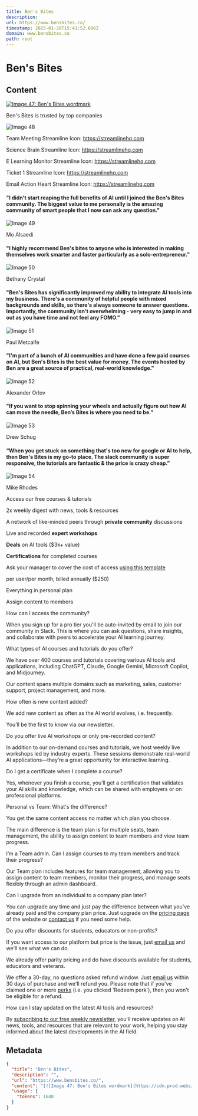 ```yaml
---
title: Ben's Bites
description: 
url: https://www.bensbites.co/
timestamp: 2025-01-20T15:41:52.686Z
domain: www.bensbites.co
path: root
---
```


# Ben's Bites



## Content

[![Image 47: Ben's Bites wordmark](https://cdn.prod.website-files.com/66eeb65ad4ad4f1defa1e8f0/671147fd51504ebf148e4e90_bens-bites-wordmark.png)](https://bensbites.com/)

Ben's Bites is trusted by top companies

![Image 48](https://cdn.prod.website-files.com/66eeb65ad4ad4f1defa1e8f0/6789732cb59d9def9fb75fc1_Frame%2011168.avif)

Team Meeting Streamline Icon: https://streamlinehq.com

Science Brain Streamline Icon: https://streamlinehq.com

E Learning Monitor Streamline Icon: https://streamlinehq.com

Ticket 1 Streamline Icon: https://streamlinehq.com

Email Action Heart Streamline Icon: https://streamlinehq.com

#### "I didn't start reaping the full benefits of AI until I joined the Ben's Bites community. The biggest value to me personally is the amazing community of smart people that I now can ask any question."

![Image 49](https://cdn.prod.website-files.com/66eeb65ad4ad4f1defa1e8f0/671147ff51504ebf148e4f5d_Slack%20Image%20512x512%20(2).avif)

Mo Alsaedi

#### "I highly recommend Ben's bites to anyone who is interested in making themselves work smarter and faster particularly as a solo-entrepreneur."

![Image 50](https://cdn.prod.website-files.com/66eeb65ad4ad4f1defa1e8f0/671147fe51504ebf148e4eb8_Bethany%20Crystal%20profile.avif)

Bethany Crystal

#### "Ben's Bites has significantly improved my ability to integrate AI tools into my business. There's a community of helpful people with mixed backgrounds and skills, so there's always someone to answer questions. Importantly, the community isn't overwhelming - very easy to jump in and out as you have time and not feel any FOMO."

![Image 51](https://cdn.prod.website-files.com/66eeb65ad4ad4f1defa1e8f0/671147fe51504ebf148e4ecc_Slack%20Avatar.avif)

Paul Metcalfe

#### "I'm part of a bunch of AI communities and have done a few paid courses on AI, but Ben's Bites is the best value for money. The events hosted by Ben are a great source of practical, real-world knowledge."

![Image 52](https://cdn.prod.website-files.com/66eeb65ad4ad4f1defa1e8f0/671147ff51504ebf148e4fb6_Slack%20Avatar%20(2).avif)

Alexander Orlov

#### "If you want to stop spinning your wheels and actually figure out how AI can move the needle, Ben’s Bites is where you need to be."

![Image 53](https://cdn.prod.website-files.com/66eeb65ad4ad4f1defa1e8f0/671147ff51504ebf148e4f99_Drew%20Schug%20profile.avif)

Drew Schug

#### “When you get stuck on something that's too new for google or AI to help, then Ben's Bites is my go-to place. The slack community is super responsive, the tutorials are fantastic & the price is crazy cheap.”

![Image 54](https://cdn.prod.website-files.com/66eeb65ad4ad4f1defa1e8f0/671147ff51504ebf148e4f1f_Slack%20Avatar%20(1).avif)

Mike Rhodes

Access our free courses & tutorials

2x weekly digest with news, tools & resources

A network of like-minded peers through **private community** discussions

Live and recorded **expert workshops**

**Deals** on AI tools ($3k+ value)

**Certifications** for completed courses

Ask your manager to cover the cost of access [using this template](https://docs.google.com/document/d/1V1xFJN4C8638v_uAROogLziW1KzpH0Wc0qviJVepiUw/edit?usp=sharing)

per user/per month, billed annually ($250)

Everything in personal plan

Assign content to members

How can I access the community?

When you sign up for a pro tier you'll be auto-invited by email to join our community in Slack. This is where you can ask questions, share insights, and collaborate with peers to accelerate your AI learning journey.

What types of AI courses and tutorials do you offer?

We have over 400 courses and tutorials covering various AI tools and applications, including ChatGPT, Claude, Google Gemini, Microsoft Copilot, and Midjourney.

Our content spans multiple domains such as marketing, sales, customer support, project management, and more.

How often is new content added?

We add new content as often as the AI world evolves, i.e. frequently.

You’ll be the first to know via our newsletter.

Do you offer live AI workshops or only pre-recorded content?

In addition to our on-demand courses and tutorials, we host weekly live workshops led by industry experts. These sessions demonstrate real-world AI applications—they’re a great opportunity for interactive learning.

Do I get a certificate when I complete a course?

Yes, whenever you finish a course, you’ll get a certification that validates your AI skills and knowledge, which can be shared with employers or on professional platforms.

Personal vs Team: What's the difference?

You get the same content access no matter which plan you choose.

The main difference is the team plan is for multiple seats, team management, the ability to assign content to team members and view team progress.

I’m a Team admin. Can I assign courses to my team members and track their progress?

Our Team plan includes features for team management, allowing you to assign content to team members, monitor their progress, and manage seats flexibly through an admin dashboard.

Can I upgrade from an individual to a company plan later?

You can upgrade any time and just pay the difference between what you've already paid and the company plan price. Just upgrade on the [pricing page](https://bensbites.com/pricing) of the website or [contact us](mailto:team@bensbites.com?subject=Upgrade%20my%20account) if you need some help.

Do you offer discounts for students, educators or non-profits?

If you want access to our platform but price is the issue, just [email us](mailto:team@bensbites.co?subject=do%20you%20have%20a%20discount%20available%3F) and we'll see what we can do.

We already offer parity pricing and do have discounts available for students, educators and veterans.

We offer a 30-day, no questions asked refund window. Just [email us](mailto:team@bensbites.co?subject=Refund%20request) within 30 days of purchase and we'll refund you. Please note that if you've claimed one or more [perks](https://bensbites.com/perks) (i.e. you clicked 'Redeem perk'), then you won't be eligible for a refund.

How can I stay updated on the latest AI tools and resources?

By [subscribing to our free weekly newsletter](https://bensbites.com/newsletter), you'll receive updates on AI news, tools, and resources that are relevant to your work, helping you stay informed about the latest developments in the AI field.

## Metadata

```json
{
  "title": "Ben's Bites",
  "description": "",
  "url": "https://www.bensbites.co/",
  "content": "[![Image 47: Ben's Bites wordmark](https://cdn.prod.website-files.com/66eeb65ad4ad4f1defa1e8f0/671147fd51504ebf148e4e90_bens-bites-wordmark.png)](https://bensbites.com/)\n\nBen's Bites is trusted by top companies\n\n![Image 48](https://cdn.prod.website-files.com/66eeb65ad4ad4f1defa1e8f0/6789732cb59d9def9fb75fc1_Frame%2011168.avif)\n\nTeam Meeting Streamline Icon: https://streamlinehq.com\n\nScience Brain Streamline Icon: https://streamlinehq.com\n\nE Learning Monitor Streamline Icon: https://streamlinehq.com\n\nTicket 1 Streamline Icon: https://streamlinehq.com\n\nEmail Action Heart Streamline Icon: https://streamlinehq.com\n\n#### \"I didn't start reaping the full benefits of AI until I joined the Ben's Bites community. The biggest value to me personally is the amazing community of smart people that I now can ask any question.\"\n\n![Image 49](https://cdn.prod.website-files.com/66eeb65ad4ad4f1defa1e8f0/671147ff51504ebf148e4f5d_Slack%20Image%20512x512%20(2).avif)\n\nMo Alsaedi\n\n#### \"I highly recommend Ben's bites to anyone who is interested in making themselves work smarter and faster particularly as a solo-entrepreneur.\"\n\n![Image 50](https://cdn.prod.website-files.com/66eeb65ad4ad4f1defa1e8f0/671147fe51504ebf148e4eb8_Bethany%20Crystal%20profile.avif)\n\nBethany Crystal\n\n#### \"Ben's Bites has significantly improved my ability to integrate AI tools into my business. There's a community of helpful people with mixed backgrounds and skills, so there's always someone to answer questions. Importantly, the community isn't overwhelming - very easy to jump in and out as you have time and not feel any FOMO.\"\n\n![Image 51](https://cdn.prod.website-files.com/66eeb65ad4ad4f1defa1e8f0/671147fe51504ebf148e4ecc_Slack%20Avatar.avif)\n\nPaul Metcalfe\n\n#### \"I'm part of a bunch of AI communities and have done a few paid courses on AI, but Ben's Bites is the best value for money. The events hosted by Ben are a great source of practical, real-world knowledge.\"\n\n![Image 52](https://cdn.prod.website-files.com/66eeb65ad4ad4f1defa1e8f0/671147ff51504ebf148e4fb6_Slack%20Avatar%20(2).avif)\n\nAlexander Orlov\n\n#### \"If you want to stop spinning your wheels and actually figure out how AI can move the needle, Ben’s Bites is where you need to be.\"\n\n![Image 53](https://cdn.prod.website-files.com/66eeb65ad4ad4f1defa1e8f0/671147ff51504ebf148e4f99_Drew%20Schug%20profile.avif)\n\nDrew Schug\n\n#### “When you get stuck on something that's too new for google or AI to help, then Ben's Bites is my go-to place. The slack community is super responsive, the tutorials are fantastic & the price is crazy cheap.”\n\n![Image 54](https://cdn.prod.website-files.com/66eeb65ad4ad4f1defa1e8f0/671147ff51504ebf148e4f1f_Slack%20Avatar%20(1).avif)\n\nMike Rhodes\n\nAccess our free courses & tutorials\n\n2x weekly digest with news, tools & resources\n\nA network of like-minded peers through **private community** discussions\n\nLive and recorded **expert workshops**\n\n**Deals** on AI tools ($3k+ value)\n\n**Certifications** for completed courses\n\nAsk your manager to cover the cost of access [using this template](https://docs.google.com/document/d/1V1xFJN4C8638v_uAROogLziW1KzpH0Wc0qviJVepiUw/edit?usp=sharing)\n\nper user/per month, billed annually ($250)\n\nEverything in personal plan\n\nAssign content to members\n\nHow can I access the community?\n\nWhen you sign up for a pro tier you'll be auto-invited by email to join our community in Slack. This is where you can ask questions, share insights, and collaborate with peers to accelerate your AI learning journey.\n\nWhat types of AI courses and tutorials do you offer?\n\nWe have over 400 courses and tutorials covering various AI tools and applications, including ChatGPT, Claude, Google Gemini, Microsoft Copilot, and Midjourney.\n\nOur content spans multiple domains such as marketing, sales, customer support, project management, and more.\n\nHow often is new content added?\n\nWe add new content as often as the AI world evolves, i.e. frequently.\n\nYou’ll be the first to know via our newsletter.\n\nDo you offer live AI workshops or only pre-recorded content?\n\nIn addition to our on-demand courses and tutorials, we host weekly live workshops led by industry experts. These sessions demonstrate real-world AI applications—they’re a great opportunity for interactive learning.\n\nDo I get a certificate when I complete a course?\n\nYes, whenever you finish a course, you’ll get a certification that validates your AI skills and knowledge, which can be shared with employers or on professional platforms.\n\nPersonal vs Team: What's the difference?\n\nYou get the same content access no matter which plan you choose.\n\nThe main difference is the team plan is for multiple seats, team management, the ability to assign content to team members and view team progress.\n\nI’m a Team admin. Can I assign courses to my team members and track their progress?\n\nOur Team plan includes features for team management, allowing you to assign content to team members, monitor their progress, and manage seats flexibly through an admin dashboard.\n\nCan I upgrade from an individual to a company plan later?\n\nYou can upgrade any time and just pay the difference between what you've already paid and the company plan price. Just upgrade on the [pricing page](https://bensbites.com/pricing) of the website or [contact us](mailto:team@bensbites.com?subject=Upgrade%20my%20account) if you need some help.\n\nDo you offer discounts for students, educators or non-profits?\n\nIf you want access to our platform but price is the issue, just [email us](mailto:team@bensbites.co?subject=do%20you%20have%20a%20discount%20available%3F) and we'll see what we can do.\n\nWe already offer parity pricing and do have discounts available for students, educators and veterans.\n\nWe offer a 30-day, no questions asked refund window. Just [email us](mailto:team@bensbites.co?subject=Refund%20request) within 30 days of purchase and we'll refund you. Please note that if you've claimed one or more [perks](https://bensbites.com/perks) (i.e. you clicked 'Redeem perk'), then you won't be eligible for a refund.\n\nHow can I stay updated on the latest AI tools and resources?\n\nBy [subscribing to our free weekly newsletter](https://bensbites.com/newsletter), you'll receive updates on AI news, tools, and resources that are relevant to your work, helping you stay informed about the latest developments in the AI field.",
  "usage": {
    "tokens": 1648
  }
}
```
